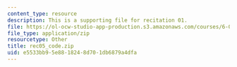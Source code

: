 ```yaml
---
content_type: resource
description: This is a supporting file for recitation 01.
file: https://ol-ocw-studio-app-production.s3.amazonaws.com/courses/6-006-introduction-to-algorithms-fall-2011/e5533bb95e8818248d701db6879a4dfa_rec05_code.zip
file_type: application/zip
resourcetype: Other
title: rec05_code.zip
uid: e5533bb9-5e88-1824-8d70-1db6879a4dfa
---
```

